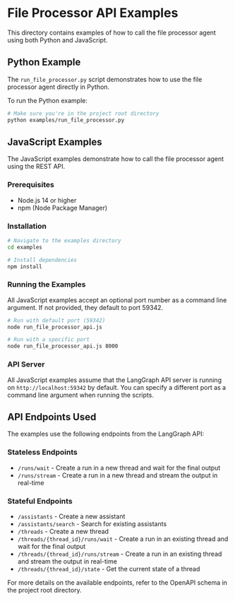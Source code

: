 # File Processor API Examples

This directory contains examples of how to call the file processor agent using both Python and JavaScript.

## Python Example

The `run_file_processor.py` script demonstrates how to use the file processor agent directly in Python.

To run the Python example:

```bash
# Make sure you're in the project root directory
python examples/run_file_processor.py
```

## JavaScript Examples

The JavaScript examples demonstrate how to call the file processor agent using the REST API.

### Prerequisites

- Node.js 14 or higher
- npm (Node Package Manager)

### Installation

```bash
# Navigate to the examples directory
cd examples

# Install dependencies
npm install
```

### Running the Examples

All JavaScript examples accept an optional port number as a command line argument. If not provided, they default to port 59342.

```bash
# Run with default port (59342)
node run_file_processor_api.js

# Run with a specific port
node run_file_processor_api.js 8000
```

### API Server

All JavaScript examples assume that the LangGraph API server is running on `http://localhost:59342` by default. You can specify a different port as a command line argument when running the scripts.

## API Endpoints Used

The examples use the following endpoints from the LangGraph API:

### Stateless Endpoints
- `/runs/wait` - Create a run in a new thread and wait for the final output
- `/runs/stream` - Create a run in a new thread and stream the output in real-time

### Stateful Endpoints
- `/assistants` - Create a new assistant
- `/assistants/search` - Search for existing assistants
- `/threads` - Create a new thread
- `/threads/{thread_id}/runs/wait` - Create a run in an existing thread and wait for the final output
- `/threads/{thread_id}/runs/stream` - Create a run in an existing thread and stream the output in real-time
- `/threads/{thread_id}/state` - Get the current state of a thread

For more details on the available endpoints, refer to the OpenAPI schema in the project root directory. 